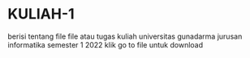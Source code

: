 # KULIAH-1
berisi tentang file file atau tugas kuliah universitas gunadarma jurusan informatika semester 1 2022
klik go to file untuk download
